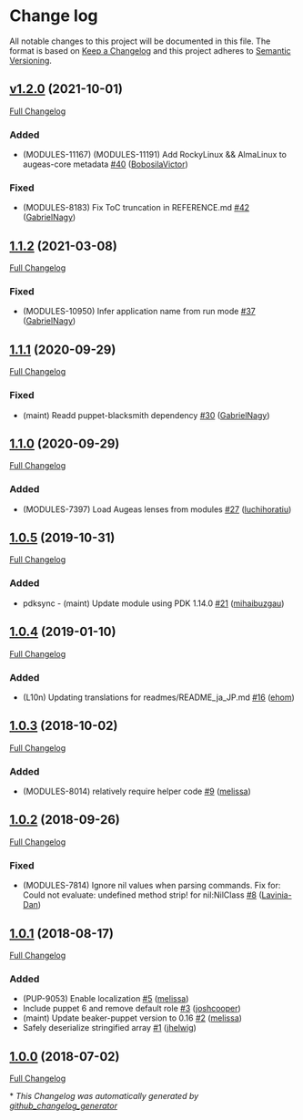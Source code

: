 # Change log

All notable changes to this project will be documented in this file. The format is based on [Keep a Changelog](http://keepachangelog.com/en/1.0.0/) and this project adheres to [Semantic Versioning](http://semver.org).

## [v1.2.0](https://github.com/puppetlabs/puppetlabs-augeas_core/tree/v1.2.0) (2021-10-01)

[Full Changelog](https://github.com/puppetlabs/puppetlabs-augeas_core/compare/1.1.2...v1.2.0)

### Added

- \(MODULES-11167\) \(MODULES-11191\) Add RockyLinux && AlmaLinux to augeas-core metadata [\#40](https://github.com/puppetlabs/puppetlabs-augeas_core/pull/40) ([BobosilaVictor](https://github.com/BobosilaVictor))

### Fixed

- \(MODULES-8183\) Fix ToC truncation in REFERENCE.md [\#42](https://github.com/puppetlabs/puppetlabs-augeas_core/pull/42) ([GabrielNagy](https://github.com/GabrielNagy))

## [1.1.2](https://github.com/puppetlabs/puppetlabs-augeas_core/tree/1.1.2) (2021-03-08)

[Full Changelog](https://github.com/puppetlabs/puppetlabs-augeas_core/compare/1.1.1...1.1.2)

### Fixed

- \(MODULES-10950\) Infer application name from run mode [\#37](https://github.com/puppetlabs/puppetlabs-augeas_core/pull/37) ([GabrielNagy](https://github.com/GabrielNagy))

## [1.1.1](https://github.com/puppetlabs/puppetlabs-augeas_core/tree/1.1.1) (2020-09-29)

[Full Changelog](https://github.com/puppetlabs/puppetlabs-augeas_core/compare/1.1.0...1.1.1)

### Fixed

- \(maint\) Readd puppet-blacksmith dependency [\#30](https://github.com/puppetlabs/puppetlabs-augeas_core/pull/30) ([GabrielNagy](https://github.com/GabrielNagy))

## [1.1.0](https://github.com/puppetlabs/puppetlabs-augeas_core/tree/1.1.0) (2020-09-29)

[Full Changelog](https://github.com/puppetlabs/puppetlabs-augeas_core/compare/1.0.5...1.1.0)

### Added

- \(MODULES-7397\) Load Augeas lenses from modules [\#27](https://github.com/puppetlabs/puppetlabs-augeas_core/pull/27) ([luchihoratiu](https://github.com/luchihoratiu))

## [1.0.5](https://github.com/puppetlabs/puppetlabs-augeas_core/tree/1.0.5) (2019-10-31)

[Full Changelog](https://github.com/puppetlabs/puppetlabs-augeas_core/compare/1.0.4...1.0.5)

### Added

- pdksync - \(maint\) Update module using PDK 1.14.0 [\#21](https://github.com/puppetlabs/puppetlabs-augeas_core/pull/21) ([mihaibuzgau](https://github.com/mihaibuzgau))

## [1.0.4](https://github.com/puppetlabs/puppetlabs-augeas_core/tree/1.0.4) (2019-01-10)

[Full Changelog](https://github.com/puppetlabs/puppetlabs-augeas_core/compare/1.0.3...1.0.4)

### Added

- \(L10n\) Updating translations for readmes/README\_ja\_JP.md [\#16](https://github.com/puppetlabs/puppetlabs-augeas_core/pull/16) ([ehom](https://github.com/ehom))

## [1.0.3](https://github.com/puppetlabs/puppetlabs-augeas_core/tree/1.0.3) (2018-10-02)

[Full Changelog](https://github.com/puppetlabs/puppetlabs-augeas_core/compare/1.0.2...1.0.3)

### Added

- \(MODULES-8014\) relatively require helper code [\#9](https://github.com/puppetlabs/puppetlabs-augeas_core/pull/9) ([melissa](https://github.com/melissa))

## [1.0.2](https://github.com/puppetlabs/puppetlabs-augeas_core/tree/1.0.2) (2018-09-26)

[Full Changelog](https://github.com/puppetlabs/puppetlabs-augeas_core/compare/1.0.1...1.0.2)

### Fixed

- \(MODULES-7814\) Ignore nil values when parsing commands. Fix for: Could not evaluate: undefined method strip! for nil:NilClass [\#8](https://github.com/puppetlabs/puppetlabs-augeas_core/pull/8) ([Lavinia-Dan](https://github.com/Lavinia-Dan))

## [1.0.1](https://github.com/puppetlabs/puppetlabs-augeas_core/tree/1.0.1) (2018-08-17)

[Full Changelog](https://github.com/puppetlabs/puppetlabs-augeas_core/compare/1.0.0...1.0.1)

### Added

- \(PUP-9053\) Enable localization [\#5](https://github.com/puppetlabs/puppetlabs-augeas_core/pull/5) ([melissa](https://github.com/melissa))
- Include puppet 6 and remove default role [\#3](https://github.com/puppetlabs/puppetlabs-augeas_core/pull/3) ([joshcooper](https://github.com/joshcooper))
- \(maint\) Update beaker-puppet version to 0.16 [\#2](https://github.com/puppetlabs/puppetlabs-augeas_core/pull/2) ([melissa](https://github.com/melissa))
- Safely deserialize stringified array [\#1](https://github.com/puppetlabs/puppetlabs-augeas_core/pull/1) ([jhelwig](https://github.com/jhelwig))

## [1.0.0](https://github.com/puppetlabs/puppetlabs-augeas_core/tree/1.0.0) (2018-07-02)

[Full Changelog](https://github.com/puppetlabs/puppetlabs-augeas_core/compare/b9263341547f13a6af09f748d9b9ac483b5d2030...1.0.0)



\* *This Changelog was automatically generated by [github_changelog_generator](https://github.com/github-changelog-generator/github-changelog-generator)*
